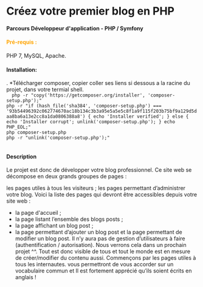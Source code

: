 <h1>Créez votre premier blog en PHP</h1>
<h4>Parcours Développeur d'application - PHP / Symfony</h4>
<h4 style="color:orange">Pré-requis :</h4>
PHP 7, MySQL, Apache.
<br>
<h4>Installation:</h4>.
*Télécharger composer, copier coller ses liens si dessous a la racine du projet, dans votre termial shell.
<code>
  php -r "copy('https://getcomposer.org/installer', 'composer-setup.php');"
php -r "if (hash_file('sha384', 'composer-setup.php') === '93b54496392c062774670ac18b134c3b3a95e5a5e5c8f1a9f115f203b75bf9a129d5daa8ba6a13e2cc8a1da0806388a8') { echo 'Installer verified'; } else { echo 'Installer corrupt'; unlink('composer-setup.php'); } echo PHP_EOL;"
php composer-setup.php
php -r "unlink('composer-setup.php');"
  </code>
<h4> Description </h4>
<p>
Le projet est donc de développer votre blog professionnel. Ce site web se décompose en deux grands groupes de pages :

les pages utiles à tous les visiteurs ; les pages permettant d’administrer votre blog. Voici la liste des pages qui devront être accessibles depuis votre site web :

* la page d'accueil ;
* la page listant l’ensemble des blogs posts ;
* la page affichant un blog post ;
* la page permettant d’ajouter un blog post et la page permettant de modifier un blog post.
Il n’y aura pas de gestion d’utilisateurs à faire (authentification / autorisation). Nous verrons cela dans un prochain projet ^^. Tout est donc visible de tous et tout le monde est en mesure de créer/modifier du contenu aussi.
Commençons par les pages utiles à tous les internautes. vous permettront de vous accorder sur un vocabulaire commun et Il est fortement apprécié qu’ils soient écrits en anglais !</p>
